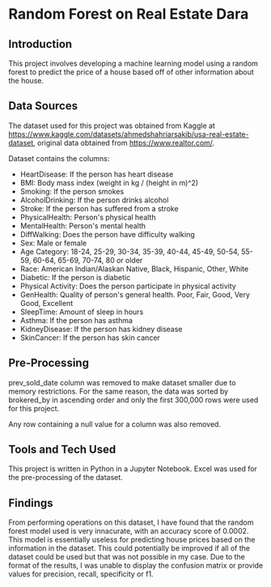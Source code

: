 # Random Forest on Real Estate Dara

## Introduction

This project involves developing a machine learning model using a random forest to predict the price of a house based off of other information about the house.

## Data Sources

The dataset used for this project was obtained from Kaggle at https://www.kaggle.com/datasets/ahmedshahriarsakib/usa-real-estate-dataset, original data obtained from https://www.realtor.com/.

Dataset contains the columns:

- HeartDisease: If the person has heart disease
- BMI: Body mass index (weight in kg / (height in m)^2)
- Smoking: If the person smokes
- AlcoholDrinking: If the person drinks alcohol
- Stroke: If the person has suffered from a stroke
- PhysicalHealth: Person's physical health
- MentalHealth: Person's mental health
- DiffWalking: Does the person have difficulty walking
- Sex: Male or female
- Age Category: 18-24, 25-29, 30-34, 35-39, 40-44, 45-49, 50-54, 55-59, 60-64, 65-69, 70-74, 80 or older
- Race: American Indian/Alaskan Native, Black, Hispanic, Other, White
- Diabetic: If the person is diabetic
- Physical Activity: Does the person participate in physical activity
- GenHealth: Quality of person's general health. Poor, Fair, Good, Very Good, Excellent
- SleepTime: Amount of sleep in hours
- Asthma: If the person has asthma
- KidneyDisease: If the person has kidney disease
- SkinCancer: If the person has skin cancer

## Pre-Processing

prev_sold_date column was removed to make dataset smaller due to memory restrictions. For the same reason, the data was sorted by brokered_by in ascending order and only the first 300,000 rows were used for this project.

Any row containing a null value for a column was also removed.

## Tools and Tech Used

This project is written in Python in a Jupyter Notebook.
Excel was used for the pre-processing of the dataset.

## Findings

From performing operations on this dataset, I have found that the random forest model used is very innacurate, with an accuracy score of 0.0002. This model is essentially useless for predicting house prices based on the information in the dataset. This could potentially be improved if all of the dataset could be used but that was not possible in my case. Due to the format of the results, I was unable to display the confusion matrix or provide values for precision, recall, specificity or f1.